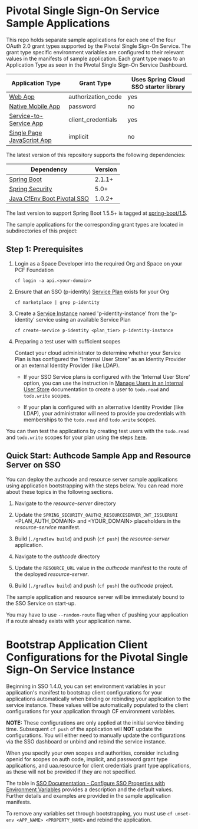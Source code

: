 # Pivotal Single Sign-On Service Sample Applications

This repo holds separate sample applications for each one of the four OAuth 2.0 grant types supported by the Pivotal Single Sign-On Service. The grant type specific environment variables are configured to their relevant values in the manifests of sample application. Each grant type maps to an Application Type as seen in the Pivotal Single Sign-On Service Dashboard.

Application Type  | Grant Type | Uses Spring Cloud SSO starter library
------------- | -------------- | ---------------------
[Web App](/authcode)  | authorization_code | yes
[Native Mobile App](/password)  | password | no
[Service-to-Service App](/client_credentials) | client_credentials | yes
[Single Page JavaScript App](/implicit) | implicit | no

The latest version of this repository supports the following dependencies:

Dependency | Version
------------- | ---------- 
[Spring Boot](https://github.com/spring-projects/spring-boot/tree/2.1.x) | 2.1.1+
[Spring Security](https://github.com/spring-projects/spring-security/tree/5.1.x) | 5.0+ 
[Java CfEnv Boot Pivotal SSO](https://github.com/pivotal-cf/java-cfenv/tree/master/java-cfenv-boot-pivotal-sso) | 1.0.2+ 

The last version to support Spring Boot 1.5.5+ is tagged at [spring-boot/1.5](https://github.com/pivotal-cf/identity-sample-apps/releases/tag/spring-boot%2F1.5).

The sample applications for the corresponding grant types are located in subdirectories of this project:  

## <a name="step-1">Step 1</a>: Prerequisites

1. Login as a Space Developer into the required Org and Space on your PCF Foundation

       cf login -a api.<your-domain>
        
1. Ensure that an SSO (p-identity) [Service Plan](https://docs.pivotal.io/p-identity/manage-service-plans.html) exists for your Org

       cf marketplace | grep p-identity

1. Create a [Service Instance](https://docs.pivotal.io/p-identity/manage-service-instances.html) named 'p-identity-instance' from the 'p-identity' service using an available Service Plan

       cf create-service p-identity <plan_tier> p-identity-instance

1. Preparing a test user with sufficient scopes

     Contact your cloud administrator to determine whether your Service Plan is has configured the "Internal User Store" as an Identity Provider or an external Identity Provider (like LDAP).

     - If your SSO Service plans is configured with the 'Internal User Store' option, you can use the instruction in [Manage Users in an Internal User Store](https://docs.pivotal.io/p-identity/manage-users.html) documentation to create a user to `todo.read` and `todo.write` scopes.

     - If your plan is configured with an alternative Identity Provider (like LDAP), your administrator will need to provide you credentials with memberships to the `todo.read` and `todo.write` scopes.

You can then test the applications by creating test users with the `todo.read` and `todo.write` scopes for your plan using the steps [here](https://docs.pivotal.io/p-identity/configure-id-providers.html#add-to-int).

## <a name="quick-start">Quick Start</a>: Authcode Sample App and Resource Server on SSO

You can deploy the authcode and resource server sample applications using application bootstrapping with the steps below. You can read more about these topics in the following sections.

1. Navigate to the *resource-server* directory

1. Update the `SPRING_SECURITY_OAUTH2_RESOURCESERVER_JWT_ISSUERURI` <PLAN_AUTH_DOMAIN> and <YOUR_DOMAIN> placeholders in the *resource-service* manifest. 

1. Build (`./gradlew build`) and push (`cf push`) the *resource-server* application.

1. Navigate to the *authcode* directory

1. Update the `RESOURCE_URL` value in the *authcode* manifest to the route of the deployed *resource-server*.

1. Build (`./gradlew build`) and push (`cf push`) the *authcode* project.
   
The sample application and resource server will be immediately bound to the SSO Service on start-up.

You may have to use `--random-route` flag when cf pushing your application if a route already exists with your application name.

# Bootstrap Application Client Configurations for the Pivotal Single Sign-On Service Instance
Beginning in SSO 1.4.0, you can set environment variables in your application's manifest to bootstrap client configurations for your applications automatically when binding or rebinding your application to the service instance. These values will be automatically populated to the client configurations for your application through CF environment variables.

**NOTE:** These configurations are only applied at the initial service binding time. Subsequent `cf push` of the application will **NOT** update the configurations. You will either need to manually update the configurations via the SSO dashboard or unbind and rebind the service instance.

When you specify your own scopes and authorities, consider including openid for scopes on auth code, implicit, and password grant type applications, and uaa.resource for client credentials grant type applications, as these will not be provided if they are not specified.

The table in [SSO Documentation - Configure SSO Properties with Environment Variables](https://docs.pivotal.io/p-identity/configure-apps/index.html#configure) provides a description and the default values. Further details and examples are provided in the sample application manifests.

To remove any variables set through bootstrapping, you must use `cf unset-env <APP_NAME> <PROPERTY_NAME>` and rebind the application.
